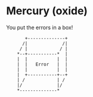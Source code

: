 # Mercury (oxide)

You put the errors in a box!

           +--------------+
          /|             /|
         / |            / |
        *--+-----------*  |
        |  |           |  |
        |  |   Error   |  |
        |  |           |  |
        |  +-----------+--+
        | /            | /
        |/             |/
        *--------------*
